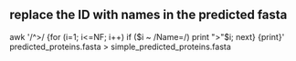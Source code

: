 ## replace the ID with names in the predicted fasta
awk '/^>/ {for (i=1; i<=NF; i++) if ($i ~ /Name=/) print ">"$i; next} {print}' predicted_proteins.fasta > simple_predicted_proteins.fasta
